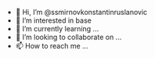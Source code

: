 - 👋 Hi, I’m @ssmirnovkonstantinruslanovic
- 👀 I’m interested in base
- 🌱 I’m currently learning ...
- 💞️ I’m looking to collaborate on ...
- 📫 How to reach me ...

<!---
ssmirnovkonstantinruslanovic/ssmirnovkonstantinruslanovic is a ✨ special ✨ repository because its `README.md` (this file) appears on your GitHub profile.
You can click the Preview link to take a look at your changes.
--->

